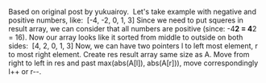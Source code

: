 Based on original post by yukuairoy.
​
Let's take example with negative and positive numbers, like:
​
[-4, -2, 0, 1, 3]
Since we need to put squeres in result array, we can consider that all numbers are positive (since: -4**2 = 4**2 = 16). Now our array looks like it sorted from middle to outside on both sides:
​
[4, 2, 0, 1, 3]
Now, we can have two pointers l to left most element, r to most right element.
Create res result array same size as A.
Move from right to left in res and past max(abs(A[l]), abs(A[r])), move correspondingly l++ or r--.